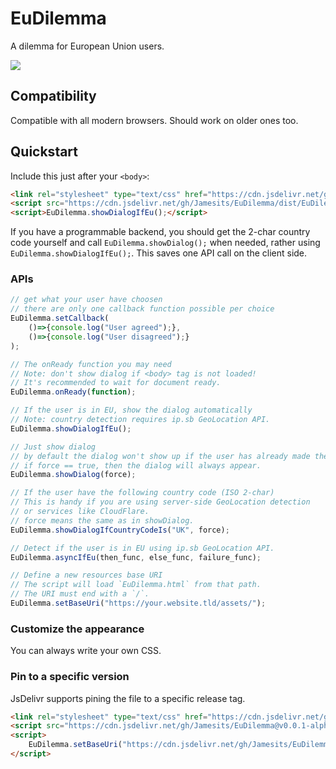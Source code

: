 # EuDilemma

A dilemma for European Union users.

[![](https://data.jsdelivr.com/v1/package/gh/Jamesits/EuDilemma/badge)](https://www.jsdelivr.com/package/gh/Jamesits/EuDilemma)

## Compatibility

Compatible with all modern browsers. Should work on older ones too.

## Quickstart

Include this just after your `<body>`:

```html
<link rel="stylesheet" type="text/css" href="https://cdn.jsdelivr.net/gh/Jamesits/EuDilemma/dist/EuDilemma.css">
<script src="https://cdn.jsdelivr.net/gh/Jamesits/EuDilemma/dist/EuDilemma.js"></script>
<script>EuDilemma.showDialogIfEu();</script>
```

If you have a programmable backend, you should get the 2-char country code yourself and call `EuDilemma.showDialog();` when needed, rather using `EuDilemma.showDialogIfEu();`. This saves one API call on the client side.

### APIs

```javascript
// get what your user have choosen
// there are only one callback function possible per choice
EuDilemma.setCallback(
    ()=>{console.log("User agreed");}, 
    ()=>{console.log("User disagreed");}
);

// The onReady function you may need
// Note: don't show dialog if <body> tag is not loaded!
// It's recommended to wait for document ready.
EuDilemma.onReady(function);

// If the user is in EU, show the dialog automatically
// Note: country detection requires ip.sb GeoLocation API.
EuDilemma.showDialogIfEu();

// Just show dialog
// by default the dialog won't show up if the user has already made their choice.
// if force == true, then the dialog will always appear.
EuDilemma.showDialog(force);

// If the user have the following country code (ISO 2-char)
// This is handy if you are using server-side GeoLocation detection
// or services like CloudFlare.
// force means the same as in showDialog.
EuDilemma.showDialogIfCountryCodeIs("UK", force);

// Detect if the user is in EU using ip.sb GeoLocation API.
EuDilemma.asyncIfEu(then_func, else_func, failure_func);

// Define a new resources base URI
// The script will load `EuDilemma.html` from that path.
// The URI must end with a `/`.
EuDilemma.setBaseUri("https://your.website.tld/assets/");
```

### Customize the appearance

You can always write your own CSS. 

### Pin to a specific version

JsDelivr supports pining the file to a specific release tag.

```html
<link rel="stylesheet" type="text/css" href="https://cdn.jsdelivr.net/gh/Jamesits/EuDilemma@v0.0.1-alpha/dist/EuDilemma.css">
<script src="https://cdn.jsdelivr.net/gh/Jamesits/EuDilemma@v0.0.1-alpha/dist/EuDilemma.js"></script>
<script>
    EuDilemma.setBaseUri("https://cdn.jsdelivr.net/gh/Jamesits/EuDilemma@v0.0.1-alpha/dist/");
</script>
```

